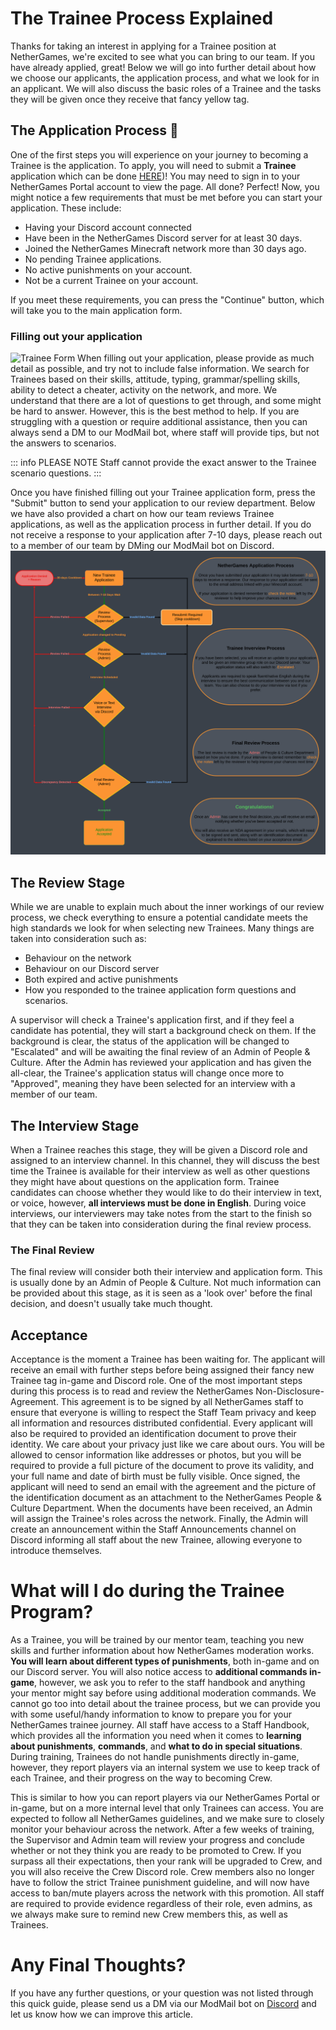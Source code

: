 # The Trainee Process Explained
 Thanks for taking an interest in applying for a Trainee position at NetherGames, we're excited to see what you can bring to our team. If you have already applied, great! Below we will go into further detail about how we choose our applicants, the application process, and what we look for in an applicant. We will also discuss the basic roles of a Trainee and the tasks they will be given once they receive that fancy yellow tag.

 ## The Application Process 📝
 One of the first steps you will experience on your journey to becoming a Trainee is the application. To apply, you will need to submit a **Trainee** application which can be done [HERE](https://ngmc.co/request))! You may need to sign in to your NetherGames Portal account to view the page. All done? Perfect! Now, you might notice a few requirements that must be met before you can start your application. These include:
 
 * Having your Discord account connected
 * Have been in the NetherGames Discord server for at least 30 days.
 * Joined the NetherGames Minecraft network more than 30 days ago.
 * No pending Trainee applications.
 * No active punishments on your account.
 * Not be a current Trainee on your account.

If you meet these requirements, you can press the "Continue" button, which will take you to the main application form.

### Filling out your application
![Trainee Form](assets/TraineeProcessArticle/Trainee_Form.jpeg)
When filling out your application, please provide as much detail as possible, and try not to include false information. We search for Trainees based on their skills, attitude, typing, grammar/spelling skills, ability to detect a cheater, activity on the network, and more. We understand that there are a lot of questions to get through, and some might be hard to answer. However, this is the best method to help. If you are struggling with a question or require additional assistance, then you can always send a DM to our ModMail bot, where staff will provide tips, but not the answers to scenarios. 

::: info PLEASE NOTE
Staff cannot provide the exact answer to the Trainee scenario questions. 
:::

Once you have finished filling out your Trainee application form, press the "Submit" button to send your application to our review department. Below we have also provided a chart on how our team reviews Trainee applications, as well as the application process in further detail. If you do not receive a response to your application after 7-10 days, please reach out to a member of our team by DMing our ModMail bot on Discord.
![Application_Process_Trainee](assets/TraineeProcessArticle/Application_Process_Trainee.png)

## The Review Stage
While we are unable to explain much about the inner workings of our review process, we check everything to ensure a potential candidate meets the high standards we look for when selecting new Trainees. Many things are taken into consideration such as:

* Behaviour on the network
* Behaviour on our Discord server
* Both expired and active punishments
* How you responded to the trainee application form questions and scenarios.

A supervisor will check a Trainee's application first, and if they feel a candidate has potential, they will start a background check on them. If the background is clear, the status of the application will be changed to "Escalated" and will be awaiting the final review of an Admin of People & Culture. After the Admin has reviewed your application and has given the all-clear, the Trainee's application status will change once more to "Approved", meaning they have been selected for an interview with a member of our team.

## The Interview Stage
When a Trainee reaches this stage, they will be given a Discord role and assigned to an interview channel. In this channel, they will discuss the best time the Trainee is available for their interview as well as other questions they might have about questions on the application form. Trainee candidates can choose whether they would like to do their interview in text, or voice, however, **all interviews must be done in English**. During voice interviews, our interviewers may take notes from the start to the finish so that they can be taken into consideration during the final review process.

### The Final Review
The final review will consider both their interview and application form. This is usually done by an Admin of People & Culture. Not much information can be provided about this stage, as it is seen as a 'look over' before the final decision, and doesn't usually take much thought.

## Acceptance
Acceptance is the moment a Trainee has been waiting for. The applicant will receive an email with further steps before being assigned their fancy new Trainee tag in-game and Discord role. One of the most important steps during this process is to read and review the NetherGames Non-Disclosure-Agreement. This agreement is to be signed by all NetherGames staff to ensure that everyone is willing to respect the Staff Team privacy and keep all information and resources distributed confidential. Every applicant will also be required to provided an identification document to prove their identity. We care about your privacy just like we care about ours. You will be allowed to censor information like addresses or photos, but you will be required to provide a full picture of the document to prove its validity, and your full name and date of birth must be fully visible.
Once signed, the applicant will need to send an email with the agreement and the picture of the identification document as an attachment to the NetherGames People & Culture Department. When the documents have been received, an Admin will assign the Trainee's roles across the network. Finally, the Admin will create an announcement within the Staff Announcements channel on Discord informing all staff about the new Trainee, allowing everyone to introduce themselves.

# What will I do during the Trainee Program?
As a Trainee, you will be trained by our mentor team, teaching you new skills and further information about how NetherGames moderation works. **You will learn about different types of punishments**, both in-game and on our Discord server. You will also notice access to **additional commands in-game**, however, we ask you to refer to the staff handbook and anything your mentor might say before using additional moderation commands. We cannot go too into detail about the trainee process, but we can provide you with some useful/handy information to know to prepare you for your NetherGames trainee journey. All staff have access to a Staff Handbook, which provides all the information you need when it comes to **learning about punishments**, **commands**, and **what to do in special situations**. During training, Trainees do not handle punishments directly in-game, however, they report players via an internal system we use to keep track of each Trainee, and their progress on the way to becoming Crew.

This is similar to how you can report players via our NetherGames Portal or in-game, but on a more internal level that only Trainees can access. You are expected to follow all NetherGames guidelines, and we make sure to closely monitor your behaviour across the network. After a few weeks of training, the Supervisor and Admin team will review your progress and conclude whether or not they think you are ready to be promoted to Crew. If you surpass all their expectations, then your rank will be upgraded to Crew, and you will also receive the Crew Discord role. Crew members also no longer have to follow the strict Trainee punishment guideline, and will now have access to ban/mute players across the network with this promotion. All staff are required to provide evidence regardless of their role, even admins, as we always make sure to remind new Crew members this, as well as Trainees.

# Any Final Thoughts?
If you have any further questions, or your question was not listed through this quick guide, please send us a DM via our ModMail bot on [Discord](https://ngmc.co/d) and let us know how we can improve this article.
